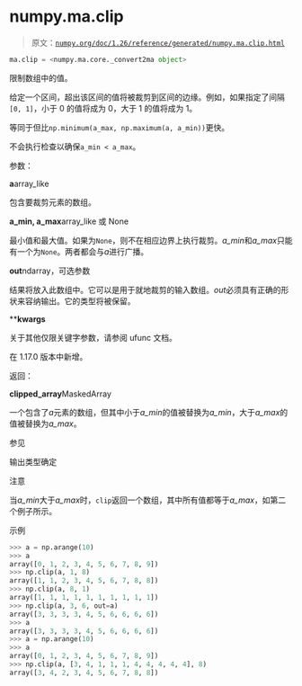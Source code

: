 # numpy.ma.clip

> 原文：[`numpy.org/doc/1.26/reference/generated/numpy.ma.clip.html`](https://numpy.org/doc/1.26/reference/generated/numpy.ma.clip.html)

```py
ma.clip = <numpy.ma.core._convert2ma object>
```

限制数组中的值。

给定一个区间，超出该区间的值将被裁剪到区间的边缘。例如，如果指定了间隔`[0, 1]`，小于 0 的值将成为 0，大于 1 的值将成为 1。

等同于但比`np.minimum(a_max, np.maximum(a, a_min))`更快。

不会执行检查以确保`a_min < a_max`。

参数：

**a**array_like

包含要裁剪元素的数组。

**a_min, a_max**array_like 或 None

最小值和最大值。如果为`None`，则不在相应边界上执行裁剪。*a_min*和*a_max*只能有一个为`None`。两者都会与*a*进行广播。

**out**ndarray，可选参数

结果将放入此数组中。它可以是用于就地裁剪的输入数组。*out*必须具有正确的形状来容纳输出。它的类型将被保留。

****kwargs**

关于其他仅限关键字参数，请参阅 ufunc 文档。

在 1.17.0 版本中新增。

返回：

**clipped_array**MaskedArray

一个包含了*a*元素的数组，但其中小于*a_min*的值被替换为*a_min*，大于*a_max*的值被替换为*a_max*。

参见

输出类型确定

注意

当*a_min*大于*a_max*时，`clip`返回一个数组，其中所有值都等于*a_max*，如第二个例子所示。

示例

```py
>>> a = np.arange(10)
>>> a
array([0, 1, 2, 3, 4, 5, 6, 7, 8, 9])
>>> np.clip(a, 1, 8)
array([1, 1, 2, 3, 4, 5, 6, 7, 8, 8])
>>> np.clip(a, 8, 1)
array([1, 1, 1, 1, 1, 1, 1, 1, 1, 1])
>>> np.clip(a, 3, 6, out=a)
array([3, 3, 3, 3, 4, 5, 6, 6, 6, 6])
>>> a
array([3, 3, 3, 3, 4, 5, 6, 6, 6, 6])
>>> a = np.arange(10)
>>> a
array([0, 1, 2, 3, 4, 5, 6, 7, 8, 9])
>>> np.clip(a, [3, 4, 1, 1, 1, 4, 4, 4, 4, 4], 8)
array([3, 4, 2, 3, 4, 5, 6, 7, 8, 8]) 
```
